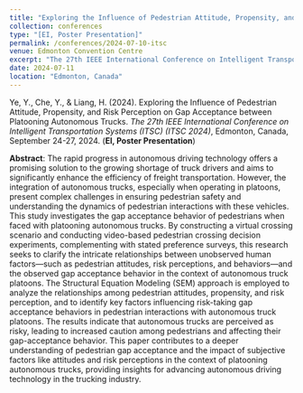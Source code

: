 ```yaml
---
title: "Exploring the Influence of Pedestrian Attitude, Propensity, and Risk Perception on Gap Acceptance between Platooning Autonomous Trucks"
collection: conferences
type: "[EI, Poster Presentation]"
permalink: /conferences/2024-07-10-itsc
venue: Edmonton Convention Centre
excerpt: "The 27th IEEE International Conference on Intelligent Transportation Systems (ITSC) (ITSC 2024), September 24-27, 2024."
date: 2024-07-11
location: "Edmonton, Canada"
---
```

Ye, Y., Che, Y., & Liang, H. (2024). Exploring the Influence of Pedestrian Attitude, Propensity, and Risk Perception on Gap Acceptance between Platooning Autonomous Trucks. *The 27th IEEE International Conference on Intelligent Transportation Systems (ITSC) (ITSC 2024)*, Edmonton, Canada, September 24-27, 2024. (**EI, Poster Presentation**)

**Abstract**: The rapid progress in autonomous driving technology offers a promising solution to the growing shortage of truck drivers and aims to significantly enhance the efficiency of freight transportation. However, the integration of autonomous trucks, especially when operating in platoons, present complex challenges in ensuring pedestrian safety and understanding the dynamics of pedestrian interactions with these vehicles. This study investigates the gap acceptance behavior of pedestrians when faced with platooning autonomous trucks. By constructing a virtual crossing scenario and conducting video-based pedestrian crossing decision experiments, complementing with stated preference surveys, this research seeks to clarify the intricate relationships between unobserved human factors—such as pedestrian attitudes, risk perceptions, and behaviors—and the observed gap acceptance behavior in the context of autonomous truck platoons. The Structural Equation Modeling (SEM) approach is employed to analyze the relationships among pedestrian attitudes, propensity, and risk perception, and to identify key factors influencing risk-taking gap acceptance behaviors in pedestrian interactions with autonomous truck platoons. The results indicate that autonomous trucks are perceived as risky, leading to increased caution among pedestrians and affecting their gap-acceptance behavior. This paper contributes to a deeper understanding of pedestrian gap acceptance and the impact of subjective factors like attitudes and risk perceptions in the context of platooning autonomous trucks, providing insights for advancing autonomous driving technology in the trucking industry. 
